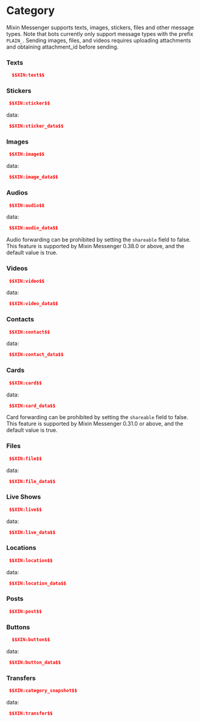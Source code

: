 # Category

Mixin Messenger supports texts, images, stickers, files and other message types. Note that bots currently only support message types with the prefix `PLAIN_`. Sending images, files, and videos requires uploading attachments and obtaining attachment_id before sending.

### Texts

```json
  $$XIN:text$$
```

### Stickers

```json
 $$XIN:sticker$$
```

data:

```json
 $$XIN:sticker_data$$
```

### Images

```json
 $$XIN:image$$
```

data:

```json
 $$XIN:image_data$$
```

### Audios

```json
 $$XIN:audio$$
```

data:

```json
 $$XIN:audio_data$$
```

Audio forwarding can be prohibited by setting the `shareable` field to false. This feature is supported by Mixin Messenger 0.38.0 or above, and the default value is true.

### Videos

```json
 $$XIN:video$$
```

data:

```json
 $$XIN:video_data$$
```

### Contacts

```json
 $$XIN:contact$$
```

data:

```json
 $$XIN:contact_data$$
```

### Cards

```json
 $$XIN:card$$
```

data:

```json
 $$XIN:card_data$$
```

Card forwarding can be prohibited by setting the `shareable` field to false. This feature is supported by Mixin Messenger 0.31.0 or above, and the default value is true.

### Files

```json
 $$XIN:file$$
```

data:

```json
 $$XIN:file_data$$
```

### Live Shows

```json
 $$XIN:live$$
```

data:

```json
 $$XIN:live_data$$
```

### Locations

```json
 $$XIN:location$$
```

data:

```json
 $$XIN:location_data$$
```

### Posts

```json
 $$XIN:post$$
```

### Buttons

```json
  $$XIN:button$$
```

data:

```json
 $$XIN:button_data$$
```

### Transfers

```json
 $$XIN:category_snapshot$$
```

data:

```json
 $$XIN:transfer$$
```
